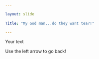 ```yaml
---

layout: slide
	
Title: "My God man...do they want tea?!"

---
```


Your text

Use the left arrow to go back!

